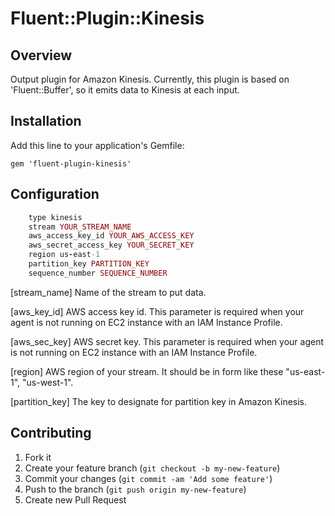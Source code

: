 # Fluent::Plugin::Kinesis

## Overview

Output plugin for Amazon Kinesis.
Currently, this plugin is based on 'Fluent::Buffer', so it emits data to Kinesis at each input.

## Installation

Add this line to your application's Gemfile:

    gem 'fluent-plugin-kinesis'

## Configuration
```ruby
    type kinesis
    stream YOUR_STREAM_NAME
    aws_access_key_id YOUR_AWS_ACCESS_KEY
    aws_secret_access_key YOUR_SECRET_KEY
    region us-east-1
    partition_key PARTITION_KEY
    sequence_number SEQUENCE_NUMBER
```
[stream_name] Name of the stream to put data.

[aws_key_id] AWS access key id. This parameter is required when your agent is not running on EC2 instance with an IAM Instance Profile.

[aws_sec_key] AWS secret key. This parameter is required when your agent is not running on EC2 instance with an IAM Instance Profile.

[region] AWS region of your stream. It should be in form like these "us-east-1", "us-west-1".

[partition_key] The key to designate for partition key in Amazon Kinesis.

## Contributing

1. Fork it
2. Create your feature branch (`git checkout -b my-new-feature`)
3. Commit your changes (`git commit -am 'Add some feature'`)
4. Push to the branch (`git push origin my-new-feature`)
5. Create new Pull Request
